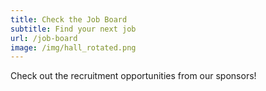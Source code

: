 ```yaml
---
title: Check the Job Board
subtitle: Find your next job
url: /job-board
image: /img/hall_rotated.png
---
```


Check out the recruitment opportunities from our sponsors!
